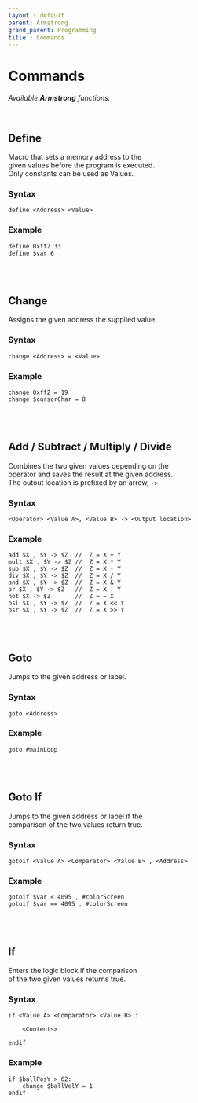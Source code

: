 ```yaml
---
layout : default
parent: Armstrong
grand_parent: Programming
title : Commands
---
```


# Commands

*Available **Armstrong** functions.*

<br>

## Define

Macro that sets a memory address to the <br>
given values before the program is executed. <br>
Only constants can be used as Values.

### Syntax

```
define <Address> <Value>
```

### Example

```
define 0xff2 33
define $var 6
```

<br>
<br>

## Change

Assigns the given address the supplied value.

### Syntax

```
change <Address> = <Value>
```

### Example

```
change 0xff2 = 19
change $cursorChar = 8
```

<br>
<br>

## Add / Subtract / Multiply / Divide

Combines the two given values depending on the <br>
operator and saves the result at the given address.<br>
The outout location is prefixed by an arrow, ` -> ` 

### Syntax

```
<Operator> <Value A>, <Value B> -> <Output location>
```

### Example

```
add $X , $Y -> $Z  //  Z = X + Y
mult $X , $Y -> $Z //  Z = X * Y
sub $X , $Y -> $Z  //  Z = X - Y
div $X , $Y -> $Z  //  Z = X / Y
and $X , $Y -> $Z  //  Z = X & Y
or $X , $Y -> $Z   //  Z = X | Y
not $X -> $Z       //  Z = ~ X
bsl $X , $Y -> $Z  //  Z = X << Y
bsr $X , $Y -> $Z  //  Z = X >> Y
```

<br>
<br>

## Goto

Jumps to the given address or label.

### Syntax

```
goto <Address>
```

### Example

```
goto #mainLoop
```

<br>
<br>

## Goto If

Jumps to the given address or label if the <br>
comparison of the two values return true.

### Syntax

```
gotoif <Value A> <Comparator> <Value B> , <Address>
```

### Example

```
gotoif $var < 4095 , #colorScreen
gotoif $var == 4095 , #colorScreen
```

<br>
<br>

## If

Enters the logic block if the comparison <br>
of the two given values returns true.

### Syntax

```
if <Value A> <Comparator> <Value B> :

    <Contents>
    
endif
```

### Example

```
if $ballPosY > 62:
    change $ballVelY = 1
endif
```

<br>
